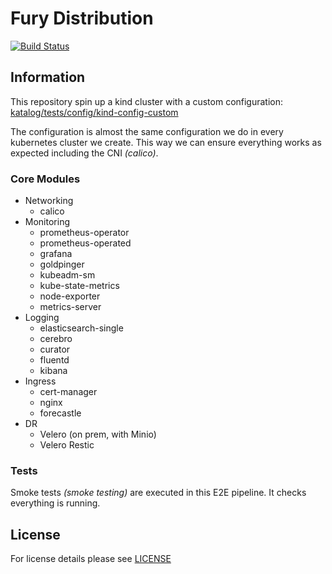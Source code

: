 # Fury Distribution

[![Build Status](http://ci.sighup.io/api/badges/sighupio/poc-fury-distribution/status.svg?ref=refs/heads/develop)](http://ci.sighup.io/sighupio/poc-fury-distribution)

## Information

This repository spin up a kind cluster with a custom configuration:
[katalog/tests/config/kind-config-custom](katalog/tests/config/kind-config-custom)

The configuration is almost the same configuration we do in every kubernetes cluster we create.
This way we can ensure everything works as expected including the CNI *(calico)*.

### Core Modules

- Networking
  - calico
- Monitoring
  - prometheus-operator
  - prometheus-operated
  - grafana
  - goldpinger
  - kubeadm-sm
  - kube-state-metrics
  - node-exporter
  - metrics-server
- Logging
  - elasticsearch-single
  - cerebro
  - curator
  - fluentd
  - kibana
- Ingress
  - cert-manager
  - nginx
  - forecastle
- DR
  - Velero (on prem, with Minio)
  - Velero Restic

### Tests

Smoke tests *(smoke testing)* are executed in this E2E pipeline. It checks everything is running.

## License

For license details please see [LICENSE](LICENSE)

